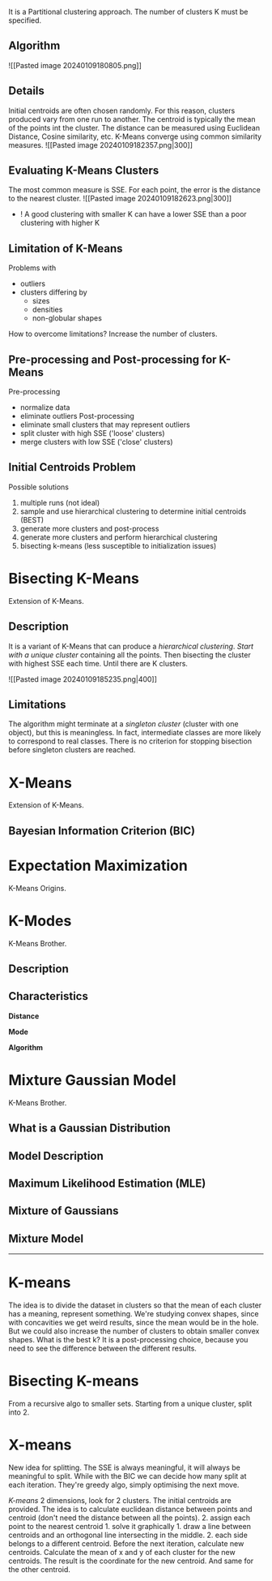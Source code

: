 It is a Partitional clustering approach.
The number of clusters K must be specified.
## Algorithm
![[Pasted image 20240109180805.png]]
## Details
Initial centroids are often chosen randomly. For this reason, clusters produced vary from one run to another.
The centroid is typically the mean of the points int the cluster.
The distance can be measured using Euclidean Distance, Cosine similarity, etc.
K-Means converge using common similarity measures.
![[Pasted image 20240109182357.png|300]]
## Evaluating K-Means Clusters
The most common measure is SSE.
For each point, the error is the distance to the nearest cluster.
![[Pasted image 20240109182623.png|300]]
- ! A good clustering with smaller K can have a lower SSE than a poor clustering with higher K

## Limitation of K-Means
Problems with
- outliers
- clusters differing by
	- sizes
	- densities
	- non-globular shapes

How to overcome limitations?
Increase the number of clusters.
## Pre-processing and Post-processing for K-Means
Pre-processing
- normalize data
- eliminate outliers
Post-processing
- eliminate small clusters that may represent outliers
- split cluster with high SSE ('loose' clusters)
- merge clusters with low SSE ('close' clusters)
## Initial Centroids Problem
Possible solutions
1. multiple runs (not ideal)
2. sample and use hierarchical clustering to determine initial centroids (BEST)
3. generate more clusters and post-process
4. generate more clusters and perform hierarchical clustering
5. bisecting k-means (less susceptible to initialization issues)
# Bisecting K-Means
Extension of K-Means.
## Description
It is a variant of K-Means that can produce a *hierarchical clustering*.
*Start with a unique cluster* containing all the points.
Then bisecting the cluster with highest SSE each time.
Until there are K clusters.

![[Pasted image 20240109185235.png|400]]

## Limitations
The algorithm might terminate at a *singleton cluster* (cluster with one object), but this is meaningless. In fact, intermediate classes are more likely to correspond to real classes.
There is no criterion for stopping bisection before singleton clusters are reached.
# X-Means
Extension of K-Means.

## Bayesian Information Criterion (BIC)




# Expectation Maximization
K-Means Origins.




# K-Modes
K-Means Brother.

## Description


## Characteristics

**Distance**

**Mode**

**Algorithm**

# Mixture Gaussian Model
K-Means Brother.

## What is a Gaussian Distribution


## Model Description


## Maximum Likelihood Estimation (MLE)



## Mixture of Gaussians



## Mixture Model



---

# K-means
The idea is to divide the dataset in clusters so that the mean of each cluster has a meaning, represent something.
We're studying convex shapes, since with concavities we get weird results, since the mean would be in the hole. But we could also increase the number of clusters to obtain smaller convex shapes.
What is the best k? It is a post-processing choice, because you need to see the difference between the different results.

# Bisecting K-means
From a recursive algo to smaller sets. Starting from a unique cluster, split into 2.

# X-means
New idea for splitting. 
The SSE is always meaningful, it will always be meaningful to split. While with the BIC we can decide how many split at each iteration.
They're greedy algo, simply optimising the next move.

*K-means*
2 dimensions, look for 2 clusters.
The initial centroids are provided.
The idea is to calculate euclidean distance between points and centroid (don't need the distance between all the points).
2. assign each point to the nearest centroid
	1. solve it graphically
		1. draw a line between centroids and an orthogonal line intersecting in the middle.
		2. each side belongs to a different centroid.
Before the next iteration, calculate new centroids.
Calculate the mean of x and y of each cluster for the new centroids. The result is the coordinate for the new centroid. And same for the other centroid.